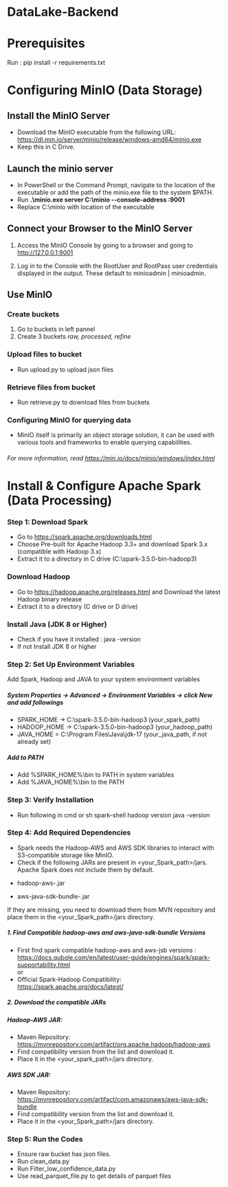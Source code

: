 # DataLake-Backend

# Prerequisites
Run : pip install -r requirements.txt

# Configuring MinIO (Data Storage)

## Install the MinIO Server

- Download the MinIO executable from the following URL: https://dl.min.io/server/minio/release/windows-amd64/minio.exe   
- Keep this in C Drive.

## Launch the minio server

- In PowerShell or the Command Prompt, navigate to the location of the executable or add the path of the minio.exe file to the system $PATH.  
- Run **.\minio.exe server C:\minio --console-address :9001**  
- Replace C:\minio with location of the executable

## Connect your Browser to the MinIO Server

1. Access the MinIO Console by going to a browser and going to http://127.0.0.1:9001

2. Log in to the Console with the RootUser and RootPass user credentials displayed in the output. These default to minioadmin | minioadmin.

## Use MinIO
### Create buckets
1. Go to buckets in left pannel
2. Create 3 buckets *raw, processed, refine*

### Upload files to bucket
- Run upload.py to upload json files

### Retrieve files from bucket
- Run retrieve.py to download files from buckets

### Configuring MinIO for querying data
- MinIO itself is primarily an object storage solution, it can be used with various tools and frameworks to enable querying capabilities.

###### For more information, read https://min.io/docs/minio/windows/index.html



# Install & Configure Apache Spark (Data Processing)


### Step 1: Download Spark
* Go to https://spark.apache.org/downloads.html
* Choose Pre-built for Apache Hadoop 3.3+ and download Spark 3.x (compatible with Hadoop 3.x)
* Extract it to a directory in C drive (C:\spark-3.5.0-bin-hadoop3) 

### Download Hadoop
* Go to https://hadoop.apache.org/releases.html and Download the latest Hadoop binary release 
* Extract it to a directory (C drive or D drive)

### Install Java (JDK 8 or Higher)
* Check if you have it installed : java -version
* If not Install JDK 8 or higher


### Step 2: Set Up Environment Variables
Add Spark, Hadoop and JAVA to your system environment variables 

##### System Properties → Advanced → Environment Variables → click New and add followings 

* SPARK_HOME → C:\spark-3.5.0-bin-hadoop3 (your_spark_path)
* HADOOP_HOME → C:\spark-3.5.0-bin-hadoop3 (your_hadoop_path)
* JAVA_HOME = C:\Program Files\Java\jdk-17 (your_java_path, if not already set)

##### Add to PATH
* Add %SPARK_HOME%\bin to PATH in system variables
* Add %JAVA_HOME%\bin to the PATH


### Step 3: Verify Installation
- Run following in cmd or sh
spark-shell
hadoop version
java -version


### Step 4: Add Required Dependencies
- Spark needs the Hadoop-AWS and AWS SDK libraries to interact with S3-compatible storage like MinIO.  
- Check if the following JARs are present in <your_Spark_path>/jars. Apache Spark does not include them by default.

* hadoop-aws-<version>.jar

* aws-java-sdk-bundle-<version>.jar

If they are missing, you need to download them from MVN repository and place them in the <your_Spark_path>/jars directory.


##### 1. Find Compatible hadoop-aws and aws-java-sdk-bundle Versions
- First find spark compatible hadoop-aws and aws-jsb versions : https://docs.qubole.com/en/latest/user-guide/engines/spark/spark-supportability.html  
or  
- Official Spark-Hadoop Compatibility: https://spark.apache.org/docs/latest/

##### 2. Download the compatible JARs
##### Hadoop-AWS JAR:

- Maven Repository: https://mvnrepository.com/artifact/org.apache.hadoop/hadoop-aws  
- Find compatibility version from the list and download it.  
- Place it in the <your_spark_path>/jars directory.  

##### AWS SDK JAR:

- Maven Repository: https://mvnrepository.com/artifact/com.amazonaws/aws-java-sdk-bundle
- Find compatibility version from the list and download it.
- Place it in the <your_Spark_path>/jars directory.


### Step 5: Run the Codes
- Ensure raw bucket has json files.  
- Run clean_data.py   
- Run Filter_low_confidence_data.py   
- Use read_parquet_file.py to get details of parquet files    
